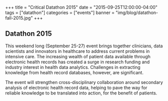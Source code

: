 +++
title = "Critical Datathon 2015"
date = "2015-09-25T12:00:00-04:00"
tags = ["datathon"]
categories = ["events"]
banner = "img/blog/datathon-fall-2015.jpg"
+++

## Datathon 2015

This weekend long (September 25-27) event brings together clinicians, data scientists and innovators in healthcare to address current problems in intensive care. The increasing wealth of patient data available through electronic health records has created a surge in research funding and industry interest in health data analytics. Challenges in extracting knowledge from health record databases, however, are significant.

The event will strengthen cross-disciplinary collaboration around secondary analysis of electronic health record data, helping to pave the way for reliable knowledge to be translated into action, for the benefit of patients.
